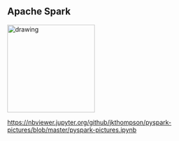 <h2> Apache Spark </h2> <img src="https://upload.wikimedia.org/wikipedia/commons/thumb/f/f3/Apache_Spark_logo.svg/1200px-Apache_Spark_logo.svg.png" alt="drawing" width="200"/>

https://nbviewer.jupyter.org/github/jkthompson/pyspark-pictures/blob/master/pyspark-pictures.ipynb
